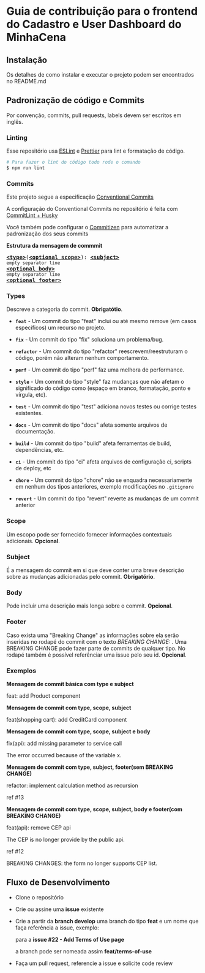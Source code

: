 
# Guia de contribuição para o frontend do Cadastro e User Dashboard do MinhaCena

## Instalação

Os detalhes de como instalar e executar o projeto podem ser encontrados no README.md
## Padronização de código e Commits
Por convenção, commits, pull requests, labels devem ser escritos em inglês.

### Linting
Esse repositório usa [ESLint](https://eslint.org/) e [Prettier](https://prettier.io/) para lint e formatação de código.

```bash
# Para fazer o lint do código todo rode o comando
$ npm run lint
```

### Commits
Este projeto segue a especificação [Conventional Commits](https://www.conventionalcommits.org/en/v1.0.0/)

A configuração do Conventional Commits no repositório é feita com [CommitLint + Husky](https://github.com/conventional-changelog/commitlint)

Você também pode configurar o [Commitizen](https://github.com/commitizen/cz-cli) para automatizar a padronização dos seus commits

**Estrutura da mensagem de commmit**

<pre>
<b><a href="#types">&lt;type&gt;</a></b></font>(<b><a href="#scope">&lt;optional scope&gt;</a></b>): <b><a href="#subject">&lt;subject&gt;</a></b>
<sub>empty separator line</sub>
<b><a href="#body">&lt;optional body&gt;</a></b>
<sub>empty separator line</sub>
<b><a href="#footer">&lt;optional footer&gt;</a></b>
</pre>


### Types
Descreve a categoria do commit. **Obrigatótio**.

* **`feat`** - Um commit do tipo "feat" inclui ou até mesmo remove (em casos específicos) um recurso no projeto.

* **`fix`** - Um commit do tipo "fix" soluciona um problema/bug.

* **`refactor`** - Um commit do tipo "refactor" reescrevem/reestruturam o código, porém não alteram nenhum comportamento.

* **`perf`** - Um commit do tipo "perf" faz uma melhora de performance.

* **`style`** - Um commit do tipo "style" faz mudanças que não afetam o significado do código como (espaço em branco, formatação, ponto e vírgula, etc).

* **`test`** - Um commit do tipo "test" adiciona novos testes ou corrige testes existentes.

* **`docs`** - Um commit do tipo "docs" afeta somente arquivos de documentação.

* **`build`** - Um commit do tipo "build" afeta ferramentas de build, dependências, etc.

* **`ci`** - Um commit do tipo "ci" afeta arquivos de configuração ci, scripts de deploy, etc

* **`chore`** - Um commit do tipo "chore" não se enquadra necessariamente em nenhum dos tipos anteriores, exemplo modificações no `.gitignore`

* **`revert`** - Um commit do tipo "revert" reverte as mudanças de um commit anterior

### Scope
Um escopo pode ser fornecido fornecer informações contextuais adicionais.
**Opcional**.

### Subject
É a mensagem do commit em si que deve conter uma breve descrição sobre as mudanças adicionadas pelo commit. **Obrigatório**.

### Body
Pode incluir uma descrição mais longa sobre o commit. **Opcional**.

### Footer
Caso exista uma "Breaking Change" as informações sobre ela serão inseridas no rodapé do commit com o texto *BREAKING CHANGE:* . Uma BREAKING CHANGE pode fazer parte de commits de qualquer tipo.
No rodapé também é possível referênciar uma issue pelo seu id. **Opcional**.

### Exemplos


**Mensagem de commit básica com type e subject**

feat: add Product component

**Mensagem de commit com type, scope, subject**

feat(shopping cart): add CreditCard component

**Mensagem de commit com type, scope, subject e body**

fix(api): add missing parameter to service call

The error occurred because of the variable x.

**Mensagem de commit com type, subject, footer(sem BREAKING CHANGE)**

refactor: implement calculation method as recursion

ref #13

**Mensagem de commit com type, scope, subject, body e footer(com BREAKING CHANGE)**

feat(api): remove CEP api

The CEP is no longer provide by the public api.

ref #12

BREAKING CHANGES: the form no longer supports CEP list.


## Fluxo de Desenvolvimento

* Clone o repositório
* Crie ou assine uma **issue** existente
* Crie a partir da **branch develop** uma branch do tipo **feat** e um nome que faça referência a issue, exemplo:

	para a **issue #22 - Add Terms of Use page**

	a branch pode ser nomeada assim **feat/terms-of-use**
* Faça um pull request, referencie a issue e solicite code review
